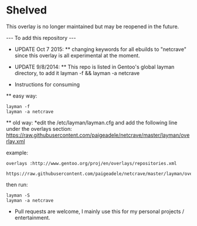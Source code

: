 # Shelved 
This overlay is no longer maintained but may be reopened in the future. 

--- To add this repository ---

* UPDATE Oct 7 2015:
** changing keywords for all ebuilds to "netcrave" since this overlay is all
experimental at the moment.

* UPDATE 9/8/2014:
** This repo is listed in Gentoo's global layman directory, to add it layman -f && layman -a netcrave

* Instructions for consuming

** easy way:
```
layman -f
layman -a netcrave
```

** old way:
*edit the /etc/layman/layman.cfg and add the following line under the overlays section: https://raw.githubusercontent.com/paigeadele/netcrave/master/layman/overlay.xml

example:
```
overlays :http://www.gentoo.org/proj/en/overlays/repositories.xml
	    https://raw.githubusercontent.com/paigeadele/netcrave/master/layman/overlay.xml
```

then run:
```
layman -S
layman -a netcrave
```

* Pull requests are welcome, I mainly use this for my personal projects / entertainment.
